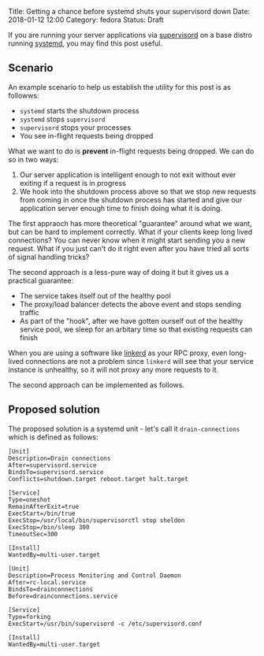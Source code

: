 Title: Getting a chance before systemd shuts your supervisord down
Date: 2018-01-12 12:00
Category: fedora
Status: Draft

If you are running your server applications via [supervisord]() on a base distro running [systemd](), you may find 
this post useful.

## Scenario

An example scenario to help us establish the utility for this post is as followws:

- `systemd` starts the shutdown process
- `systemd` stops `supervisord`
- `supervisord` stops your processes
- You see in-flight requests being dropped


What we want to do is **prevent** in-flight requests being dropped. We can do so in two ways:

1. Our server application is intelligent enough to not exit without ever exiting if a request is in progress
2. We hook into the shutdown process above so that we stop new requests from coming in once the shutdown process has started and give our application server enough time to finish doing what it is doing.

The first appraoch has more theoretical "guarantee" around what we want, but can be hard to implement correctly. 
What if your clients keep long lived connections? You can never know when it might start sending you a new request. What
if you just can't do it right even after you have tried all sorts of signal handling tricks? 

The second approach is a less-pure way of doing it but it gives us a practical guarantee:

- The service takes itself out of the healthy pool
- The proxy/load balancer detects the above event and stops sending traffic
- As part of the "hook", after we have gotten ourself out of the healthy service pool, we sleep for an arbitary time so that
existing requests can finish

When you are using a software like [linkerd]() as your RPC proxy, even long-lived connections are not a problem since
`linkerd` will see that your service instance is unhealthy, so it will not proxy any more requests to it.

The second approach can be implemented as follows.

## Proposed solution

The proposed solution is a systemd unit - let's call it `drain-connections` which is defined as follows:

```
[Unit]
Description=Drain connections
After=supervisord.service
BindsTo=supervisord.service
Conflicts=shutdown.target reboot.target halt.target

[Service]
Type=oneshot
RemainAfterExit=true
ExecStart=/bin/true
ExecStop=/usr/local/bin/supervisorctl stop sheldon
ExecStop=/bin/sleep 300
TimeoutSec=300

[Install]
WantedBy=multi-user.target
```

```
[Unit]
Description=Process Monitoring and Control Daemon
After=rc-local.service
BindsTo=drainconnections
Before=drainconnections.service

[Service]
Type=forking
ExecStart=/usr/bin/supervisord -c /etc/supervisord.conf

[Install]
WantedBy=multi-user.target

```
